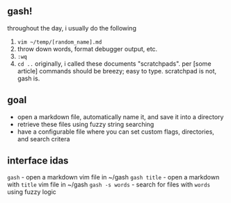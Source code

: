 ## gash!
throughout the day, i usually do the following
1. `vim ~/temp/[random_name].md`
2. throw down words, format debugger output, etc.
3. `:wq`
4. `cd ..`
originally, i called these documents "scratchpads". per [some article] commands should be breezy; easy to type. scratchpad is not, gash is.

## goal
- open a markdown file, automatically name it, and save it into a directory
- retrieve these files using fuzzy string searching
- have a configurable file where you can set custom flags, directories, and search critera

## interface idas
`gash` - open a markdown vim file in ~/gash
`gash title` - open a markdown with `title` vim file in ~/gash
`gash -s words` - search for files with `words` using fuzzy logic

